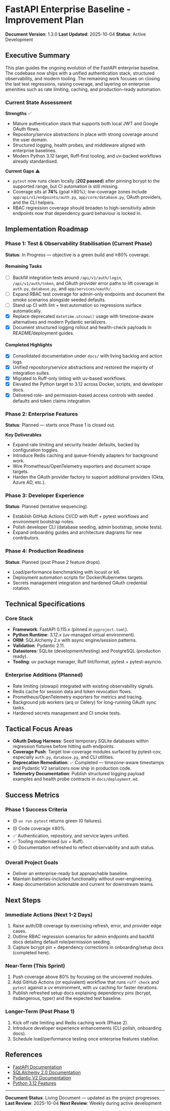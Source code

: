 # FastAPI Enterprise Baseline - Improvement Plan

**Document Version**: 1.3.0
**Last Updated**: 2025-10-04
**Status**: Active Development

## Executive Summary

This plan guides the ongoing evolution of the FastAPI enterprise baseline. The codebase now ships with a unified authentication stack, structured observability, and modern tooling. The remaining work focuses on closing the last test regressions, raising coverage, and layering on enterprise amenities such as rate limiting, caching, and production-ready automation.

### Current State Assessment

**Strengths** ✅
- Mature authentication stack that supports both local JWT and Google OAuth flows.
- Repository/service abstractions in place with strong coverage around the user domain.
- Structured logging, health probes, and middleware aligned with enterprise baselines.
- Modern Python 3.12 target, Ruff-first tooling, and uv-backed workflows already standardised.

**Current Gaps** ⚠️
- `pytest` now runs clean locally (**202 passed**) after pinning bcrypt to the supported range, but CI automation is still missing.
- Coverage sits at **74%** (goal ≥80%); low-coverage zones include `app/api/v1/endpoints/auth.py`, `app/core/database.py`, OAuth providers, and the CLI helpers.
- RBAC regression coverage should broaden to high-sensitivity admin endpoints now that dependency guard behaviour is locked in.

## Implementation Roadmap

### Phase 1: Test & Observability Stabilisation (Current Phase)
**Status**: In Progress — objective is a green build and ≥80% coverage.

#### Remaining Tasks
- [ ] Backfill integration tests around `/api/v1/auth/login`, `/api/v1/auth/token`, and OAuth provider error paths to lift coverage in `auth.py`, `database.py`, and `app/services/oauth/`.
- [ ] Expand RBAC test coverage for admin-only endpoints and document the smoke scenarios alongside seeded defaults.
- [ ] Stand up CI with lint + test automation so regressions surface automatically.
- [x] Replace deprecated `datetime.utcnow()` usage with timezone-aware alternatives and modern Pydantic serializers.
- [x] Document structured logging rollout and health-check payloads in README/deployment guides.

#### Completed Highlights
- [x] Consolidated documentation under `docs/` with living backlog and action logs.
- [x] Unified repository/service abstractions and restored the majority of integration suites.
- [x] Migrated to Ruff-only linting with uv-based workflows.
- [x] Elevated the Python target to 3.12 across Docker, scripts, and developer docs.
- [x] Delivered role- and permission-based access controls with seeded defaults and token claims integration.

### Phase 2: Enterprise Features
**Status**: Planned — starts once Phase 1 is closed out.

**Key Deliverables**
- Expand rate limiting and security header defaults, backed by configuration toggles.
- Introduce Redis caching and queue-friendly adapters for background work.
- Wire Prometheus/OpenTelemetry exporters and document scrape targets.
- Harden the OAuth provider factory to support additional providers (Okta, Azure AD, etc.).

### Phase 3: Developer Experience
**Status**: Planned (tentative sequencing).

- Establish GitHub Actions CI/CD with Ruff + pytest workflows and environment bootstrap notes.
- Polish developer CLI (database seeding, admin bootstrap, smoke tests).
- Expand onboarding guides and architecture diagrams for new contributors.

### Phase 4: Production Readiness
**Status**: Planned (post Phase 2 feature drops).

- Load/performance benchmarking with locust or k6.
- Deployment automation scripts for Docker/Kubernetes targets.
- Secrets management integration and hardened OAuth credential rotation.

## Technical Specifications

### Core Stack
- **Framework**: FastAPI 0.115.x (pinned in `pyproject.toml`).
- **Python Runtime**: 3.12.x (uv-managed virtual environment).
- **ORM**: SQLAlchemy 2.x with async engine/session patterns.
- **Validation**: Pydantic 2.11.
- **Datastores**: SQLite (development/testing) and PostgreSQL (production ready).
- **Tooling**: uv package manager, Ruff lint/format, pytest + pytest-asyncio.

### Enterprise Additions (Planned)
- Rate limiting (slowapi) integrated with existing observability signals.
- Redis cache for session data and token revocation flows.
- Prometheus/OpenTelemetry exporters for metrics and tracing.
- Background job workers (arq or Celery) for long-running OAuth sync tasks.
- Hardened secrets management and CI smoke tests.

## Tactical Focus Areas
- **OAuth Debug Harness**: Seed temporary SQLite databases within regression fixtures before hitting auth endpoints.
- **Coverage Push**: Target low-coverage modules surfaced by pytest-cov, especially `auth.py`, `database.py`, and CLI utilities.
- **Deprecation Remediation**: ✅ Completed — timezone-aware timestamps and Pydantic V2 serializers now ship in production code.
- **Telemetry Documentation**: Publish structured logging payload examples and health probe contracts in `docs/deployment.md`.

## Success Metrics

### Phase 1 Success Criteria
- 🟡 `uv run pytest` returns green (0 failures).
- 🟡 Code coverage ≥80%.
- ✅ Authentication, repository, and service layers unified.
- ✅ Tooling modernised (uv + Ruff).
- 🟡 Documentation refreshed to reflect observability and auth status.

### Overall Project Goals
- Deliver an enterprise-ready but approachable baseline.
- Maintain batteries-included functionality without over-engineering.
- Keep documentation actionable and current for downstream teams.

## Next Steps

### Immediate Actions (Next 1-2 Days)
1. Raise auth/DB coverage by exercising refresh, error, and provider edge cases.
2. Outline RBAC regression scenarios for admin endpoints and backfill docs detailing default role/permission seeding.
3. Capture bcrypt pin + dependency corrections in onboarding/setup docs (completed here).

### Near-Term (This Sprint)
1. Push coverage above 80% by focusing on the uncovered modules.
2. Add GitHub Actions (or equivalent) workflow that runs `ruff check` and `pytest` against a uv environment, with uv caching for faster iterations.
3. Publish refreshed setup docs explaining dependency pins (bcrypt, itsdangerous, typer) and the expected test baseline.

### Longer-Term (Post Phase 1)
1. Kick off rate limiting and Redis caching work (Phase 2).
2. Introduce developer experience enhancements (CLI polish, onboarding docs).
3. Schedule load/performance testing once enterprise features stabilise.

## References

- [FastAPI Documentation](https://fastapi.tiangolo.com)
- [SQLAlchemy 2.0 Documentation](https://docs.sqlalchemy.org)
- [Pydantic V2 Documentation](https://docs.pydantic.dev)
- [Python 3.12 Features](https://docs.python.org/3.12/whatsnew/3.12.html)

---

**Document Status**: Living Document — updated as the project progresses.
**Last Review**: 2025-10-04
**Next Review**: Weekly during active development
